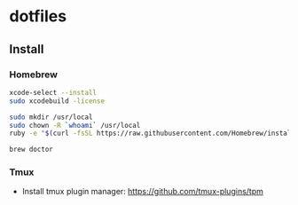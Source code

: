 # dotfiles

## Install

### Homebrew

```zsh
xcode-select --install
sudo xcodebuild -license

sudo mkdir /usr/local
sudo chown -R `whoami` /usr/local
ruby -e "$(curl -fsSL https://raw.githubusercontent.com/Homebrew/install/master/install)"

brew doctor
```
### Tmux
* Install tmux plugin manager: https://github.com/tmux-plugins/tpm
